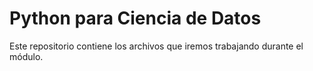# Python para Ciencia de Datos

Este repositorio contiene los archivos que iremos trabajando durante el módulo.